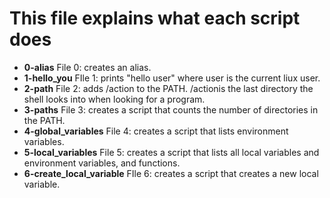 # This file explains what each script does

* **0-alias** File 0: creates an alias.
* **1-hello_you** FIle 1: prints "hello user" where user is the current liux user.
* **2-path** File 2: adds /action to the PATH. /actionis the last directory the shell looks into when looking for a program.
* **3-paths** File 3: creates a script that counts the number of directories in the PATH.
* **4-global_variables** File 4: creates a script that lists environment variables.
* **5-local_variables** File 5: creates a script that lists all local variables and environment variables, and functions.
* **6-create_local_variable** FIle 6: creates a script that creates a new local variable.
